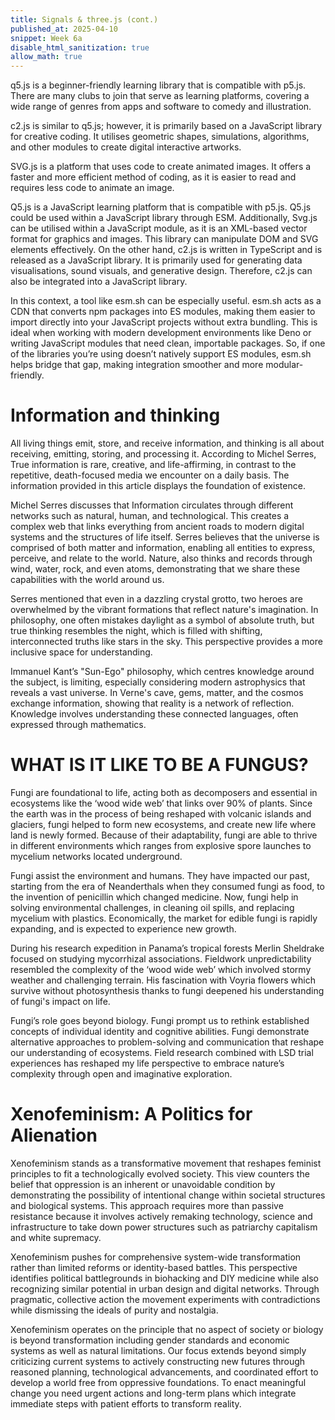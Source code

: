 ```yaml
---
title: Signals & three.js (cont.)
published_at: 2025-04-10
snippet: Week 6a
disable_html_sanitization: true
allow_math: true
---
```


q5.js is a beginner-friendly learning library that is compatible with p5.js. There are many clubs to join that serve as learning platforms, covering a wide range of genres from apps and software to comedy and illustration.

c2.js is similar to q5.js; however, it is primarily based on a JavaScript library for creative coding. It utilises geometric shapes, simulations, algorithms, and other modules to create digital interactive artworks.

SVG.js is a platform that uses code to create animated images. It offers a faster and more efficient method of coding, as it is easier to read and requires less code to animate an image.

Q5.js is a JavaScript learning platform that is compatible with p5.js. Q5.js could be used within a JavaScript library through ESM. Additionally, Svg.js can be utilised within a JavaScript module, as it is an XML-based vector format for graphics and images. This library can manipulate DOM and SVG elements effectively. On the other hand, c2.js is written in TypeScript and is released as a JavaScript library. It is primarily used for generating data visualisations, sound visuals, and generative design. Therefore, c2.js can also be integrated into a JavaScript library.

In this context, a tool like esm.sh can be especially useful. esm.sh acts as a CDN that converts npm packages into ES modules, making them easier to import directly into your JavaScript projects without extra bundling. This is ideal when working with modern development environments like Deno or writing JavaScript modules that need clean, importable packages. So, if one of the libraries you’re using doesn’t natively support ES modules, esm.sh helps bridge that gap, making integration smoother and more modular-friendly.

# Information and thinking

All living things emit, store, and receive information, and thinking is all about receiving, emitting, storing, and processing it. According to Michel Serres, True information is rare, creative, and life-affirming, in contrast to the repetitive, death-focused media we encounter on a daily basis. The information provided in this article displays the foundation of existence.

Michel Serres discusses that Information circulates through different networks such as natural, human, and technological. This creates a complex web that links everything from ancient roads to modern digital systems and the structures of life itself. Serres believes that the universe is comprised of both matter and information, enabling all entities to express, perceive, and relate to the world. Nature, also thinks and records through wind, water, rock, and even atoms, demonstrating that we share these capabilities with the world around us.

Serres mentioned that even in a dazzling crystal grotto, two heroes are overwhelmed by the vibrant formations that reflect nature's imagination. In philosophy, one often mistakes daylight as a symbol of absolute truth, but true thinking resembles the night, which is filled with shifting, interconnected truths like stars in the sky. This perspective provides a more inclusive space for understanding.

Immanuel Kant’s "Sun-Ego" philosophy, which centres knowledge around the subject, is limiting, especially considering modern astrophysics that reveals a vast universe. In Verne's cave, gems, matter, and the cosmos exchange information, showing that reality is a network of reflection. Knowledge involves understanding these connected languages, often expressed through mathematics.

# WHAT IS IT LIKE TO BE A FUNGUS?

Fungi are foundational to life, acting both as decomposers and essential in ecosystems like the ‘wood wide web’ that links over 90% of plants. Since the earth was in the process of being reshaped with volcanic islands and glaciers, fungi helped to form new ecosystems, and create new life where land is newly formed. Because of their adaptability, fungi are able to thrive in different environments which ranges from explosive spore launches to mycelium networks located underground.

Fungi assist the environment and humans. They have impacted our past, starting from the era of Neanderthals when they consumed fungi as food, to the invention of penicillin which changed medicine. Now, fungi help in solving environmental challenges, in cleaning oil spills, and replacing mycelium with plastics. Economically, the market for edible fungi is rapidly expanding, and is expected to experience new growth.

During his research expedition in Panama’s tropical forests Merlin Sheldrake focused on studying mycorrhizal associations. Fieldwork unpredictability resembled the complexity of the ‘wood wide web’ which involved stormy weather and challenging terrain. His fascination with Voyria flowers which survive without photosynthesis thanks to fungi deepened his understanding of fungi's impact on life.

Fungi’s role goes beyond biology. Fungi prompt us to rethink established concepts of individual identity and cognitive abilities. Fungi demonstrate alternative approaches to problem-solving and communication that reshape our understanding of ecosystems. Field research combined with LSD trial experiences has reshaped my life perspective to embrace nature’s complexity through open and imaginative exploration.

# Xenofeminism: A Politics for Alienation

Xenofeminism stands as a transformative movement that reshapes feminist principles to fit a technologically evolved society. This view counters the belief that oppression is an inherent or unavoidable condition by demonstrating the possibility of intentional change within societal structures and biological systems. This approach requires more than passive resistance because it involves actively remaking technology, science and infrastructure to take down power structures such as patriarchy capitalism and white supremacy.

Xenofeminism pushes for comprehensive system-wide transformation rather than limited reforms or identity-based battles. This perspective identifies political battlegrounds in biohacking and DIY medicine while also recognizing similar potential in urban design and digital networks. Through pragmatic, collective action the movement experiments with contradictions while dismissing the ideals of purity and nostalgia.

Xenofeminism operates on the principle that no aspect of society or biology is beyond transformation including gender standards and economic systems as well as natural limitations. Our focus extends beyond simply criticizing current systems to actively constructing new futures through reasoned planning, technological advancements, and coordinated effort to develop a world free from oppressive foundations. To enact meaningful change you need urgent actions and long-term plans which integrate immediate steps with patient efforts to transform reality.

<div style="height: 100px;"></div>
